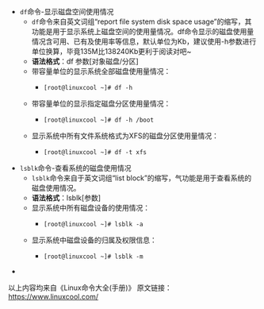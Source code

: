 - `df`命令-显示磁盘空间使用情况
	- `df`命令来自英文词组“report file system disk space usage”的缩写，其功能是用于显示系统上磁盘空间的使用量情况。df命令显示的磁盘使用量情况含可用、已有及使用率等信息，默认单位为Kb，建议使用-h参数进行单位换算，毕竟135M比138240Kb更利于阅读对吧~
	- **语法格式**：df 参数[对象磁盘/分区]
	- 带容量单位的显示系统全部磁盘使用量情况：
		- ```
		  [root@linuxcool ~]# df -h
		  ```
	- 带容量单位的显示指定磁盘分区使用量情况：
		- ```
		  [root@linuxcool ~]# df -h /boot
		  ```
	- 显示系统中所有文件系统格式为XFS的磁盘分区使用量情况：
		- ```
		  [root@linuxcool ~]# df -t xfs
		  ```
- `lsblk`命令-查看系统的磁盘使用情况
	- `lsblk`命令来自于英文词组“list block”的缩写，气功能是用于查看系统的磁盘使用情况。
	- **语法格式**：lsblk[参数]
	- 显示系统中所有磁盘设备的使用情况：
		- ```
		  [root@linuxcool ~]# lsblk -a
		  ```
	- 显示系统中磁盘设备的归属及权限信息：
		- ```
		  [root@linuxcool ~]# lsblk -m
		  ```
-
以上内容均来自《Linux命令大全(手册)》
原文链接：https://www.linuxcool.com/